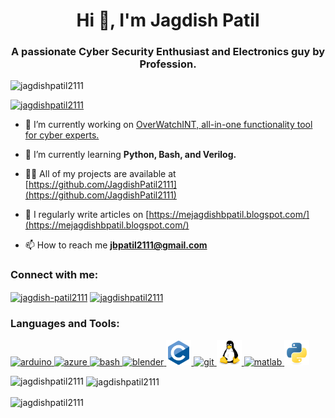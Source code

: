 <h1 align="center">Hi 👋, I'm Jagdish Patil</h1>
<h3 align="center">A passionate Cyber Security Enthusiast and Electronics guy by Profession.</h3>

<p align="left"> <img src="https://komarev.com/ghpvc/?username=jagdishpatil2111&label=Profile%20views&color=0e75b6&style=flat" alt="jagdishpatil2111" /> </p>

<p align="left"> <a href="https://github.com/ryo-ma/github-profile-trophy"><img src="https://github-profile-trophy.vercel.app/?username=jagdishpatil2111" alt="jagdishpatil2111" /></a> </p>

- 🔭 I’m currently working on [OverWatchINT, all-in-one functionality tool for cyber experts.](https://github.com/JagdishPatil2111/OverwatchINT)

- 🌱 I’m currently learning **Python, Bash, and Verilog.**

- 👨‍💻 All of my projects are available at [https://github.com/JagdishPatil2111](https://github.com/JagdishPatil2111)

- 📝 I regularly write articles on [https://mejagdishbpatil.blogspot.com/](https://mejagdishbpatil.blogspot.com/)

- 📫 How to reach me **jbpatil2111@gmail.com**

<h3 align="left">Connect with me:</h3>
<p align="left">
<a href="https://linkedin.com/in/jagdish-patil2111" target="blank"><img align="center" src="https://raw.githubusercontent.com/rahuldkjain/github-profile-readme-generator/master/src/images/icons/Social/linked-in-alt.svg" alt="jagdish-patil2111" height="30" width="40" /></a>
<a href="https://instagram.com/jagdishpatil2111" target="blank"><img align="center" src="https://raw.githubusercontent.com/rahuldkjain/github-profile-readme-generator/master/src/images/icons/Social/instagram.svg" alt="jagdishpatil2111" height="30" width="40" /></a>
</p>

<h3 align="left">Languages and Tools:</h3>
<p align="left"> <a href="https://www.arduino.cc/" target="_blank" rel="noreferrer"> <img src="https://cdn.worldvectorlogo.com/logos/arduino-1.svg" alt="arduino" width="40" height="40"/> </a> <a href="https://azure.microsoft.com/en-in/" target="_blank" rel="noreferrer"> <img src="https://www.vectorlogo.zone/logos/microsoft_azure/microsoft_azure-icon.svg" alt="azure" width="40" height="40"/> </a> <a href="https://www.gnu.org/software/bash/" target="_blank" rel="noreferrer"> <img src="https://www.vectorlogo.zone/logos/gnu_bash/gnu_bash-icon.svg" alt="bash" width="40" height="40"/> </a> <a href="https://www.blender.org/" target="_blank" rel="noreferrer"> <img src="https://download.blender.org/branding/community/blender_community_badge_white.svg" alt="blender" width="40" height="40"/> </a> <a href="https://www.cprogramming.com/" target="_blank" rel="noreferrer"> <img src="https://raw.githubusercontent.com/devicons/devicon/master/icons/c/c-original.svg" alt="c" width="40" height="40"/> </a> <a href="https://git-scm.com/" target="_blank" rel="noreferrer"> <img src="https://www.vectorlogo.zone/logos/git-scm/git-scm-icon.svg" alt="git" width="40" height="40"/> </a> <a href="https://www.linux.org/" target="_blank" rel="noreferrer"> <img src="https://raw.githubusercontent.com/devicons/devicon/master/icons/linux/linux-original.svg" alt="linux" width="40" height="40"/> </a> <a href="https://www.mathworks.com/" target="_blank" rel="noreferrer"> <img src="https://upload.wikimedia.org/wikipedia/commons/2/21/Matlab_Logo.png" alt="matlab" width="40" height="40"/> </a> <a href="https://www.python.org" target="_blank" rel="noreferrer"> <img src="https://raw.githubusercontent.com/devicons/devicon/master/icons/python/python-original.svg" alt="python" width="40" height="40"/> </a> </p>

<p><img align="left" src="https://github-readme-stats.vercel.app/api/top-langs?username=jagdishpatil2111&show_icons=true&locale=en&layout=compact" alt="jagdishpatil2111" /></p>

<p>&nbsp;<img align="center" src="https://github-readme-stats.vercel.app/api?username=jagdishpatil2111&show_icons=true&locale=en" alt="jagdishpatil2111" /></p>

<p><img align="center" src="https://github-readme-streak-stats.herokuapp.com/?user=jagdishpatil2111&" alt="jagdishpatil2111" /></p>

